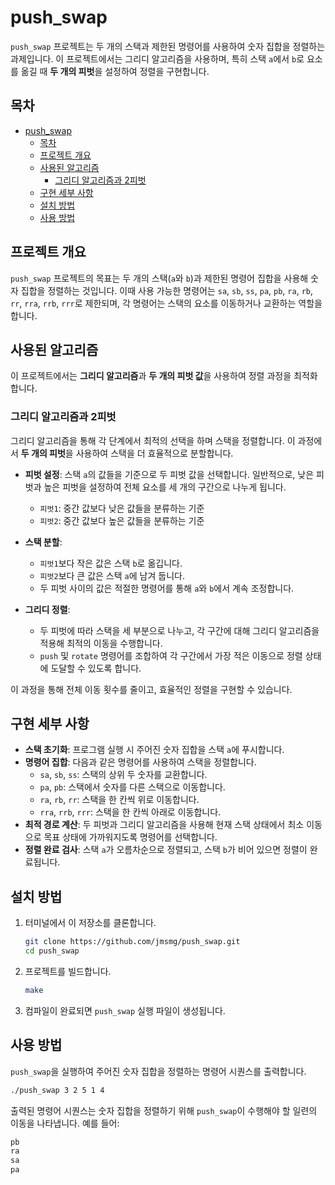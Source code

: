 
# push_swap

`push_swap` 프로젝트는 두 개의 스택과 제한된 명령어를 사용하여 숫자 집합을 정렬하는 과제입니다. 이 프로젝트에서는 그리디 알고리즘을 사용하며, 특히 스택 `a`에서 `b`로 요소를 옮길 때 **두 개의 피벗**을 설정하여  정렬을 구현합니다.

## 목차
- [push\_swap](#push_swap)
	- [목차](#목차)
	- [프로젝트 개요](#프로젝트-개요)
	- [사용된 알고리즘](#사용된-알고리즘)
		- [그리디 알고리즘과 2피벗](#그리디-알고리즘과-2피벗)
	- [구현 세부 사항](#구현-세부-사항)
	- [설치 방법](#설치-방법)
	- [사용 방법](#사용-방법)

## 프로젝트 개요

`push_swap` 프로젝트의 목표는 두 개의 스택(`a`와 `b`)과 제한된 명령어 집합을 사용해 숫자 집합을 정렬하는 것입니다. 이때 사용 가능한 명령어는 `sa`, `sb`, `ss`, `pa`, `pb`, `ra`, `rb`, `rr`, `rra`, `rrb`, `rrr`로 제한되며, 각 명령어는 스택의 요소를 이동하거나 교환하는 역할을 합니다.

## 사용된 알고리즘

이 프로젝트에서는 **그리디 알고리즘**과 **두 개의 피벗 값**을 사용하여 정렬 과정을 최적화합니다.

### 그리디 알고리즘과 2피벗

그리디 알고리즘을 통해 각 단계에서 최적의 선택을 하며 스택을 정렬합니다. 이 과정에서 **두 개의 피벗**을 사용하여 스택을 더 효율적으로 분할합니다.

- **피벗 설정**: 스택 `a`의 값들을 기준으로 두 피벗 값을 선택합니다. 일반적으로, 낮은 피벗과 높은 피벗을 설정하여 전체 요소를 세 개의 구간으로 나누게 됩니다.
  - `피벗1`: 중간 값보다 낮은 값들을 분류하는 기준
  - `피벗2`: 중간 값보다 높은 값들을 분류하는 기준

- **스택 분할**:
  - `피벗1`보다 작은 값은 스택 `b`로 옮깁니다.
  - `피벗2`보다 큰 값은 스택 `a`에 남겨 둡니다.
  - 두 피벗 사이의 값은 적절한 명령어를 통해 `a`와 `b`에서 계속 조정합니다.

- **그리디 정렬**:
  - 두 피벗에 따라 스택을 세 부분으로 나누고, 각 구간에 대해 그리디 알고리즘을 적용해 최적의 이동을 수행합니다.
  - `push` 및 `rotate` 명령어를 조합하여 각 구간에서 가장 적은 이동으로 정렬 상태에 도달할 수 있도록 합니다.

이 과정을 통해 전체 이동 횟수를 줄이고, 효율적인 정렬을 구현할 수 있습니다.

## 구현 세부 사항

- **스택 초기화**: 프로그램 실행 시 주어진 숫자 집합을 스택 `a`에 푸시합니다.
- **명령어 집합**: 다음과 같은 명령어를 사용하여 스택을 정렬합니다.
  - `sa`, `sb`, `ss`: 스택의 상위 두 숫자를 교환합니다.
  - `pa`, `pb`: 스택에서 숫자를 다른 스택으로 이동합니다.
  - `ra`, `rb`, `rr`: 스택을 한 칸씩 위로 이동합니다.
  - `rra`, `rrb`, `rrr`: 스택을 한 칸씩 아래로 이동합니다.
- **최적 경로 계산**: 두 피벗과 그리디 알고리즘을 사용해 현재 스택 상태에서 최소 이동으로 목표 상태에 가까워지도록 명령어를 선택합니다.
- **정렬 완료 검사**: 스택 `a`가 오름차순으로 정렬되고, 스택 `b`가 비어 있으면 정렬이 완료됩니다.

## 설치 방법

1. 터미널에서 이 저장소를 클론합니다.
    ```bash
    git clone https://github.com/jmsmg/push_swap.git
    cd push_swap
    ```

2. 프로젝트를 빌드합니다.
    ```bash
    make
    ```

3. 컴파일이 완료되면 `push_swap` 실행 파일이 생성됩니다.

## 사용 방법

`push_swap`을 실행하여 주어진 숫자 집합을 정렬하는 명령어 시퀀스를 출력합니다.

```bash
./push_swap 3 2 5 1 4
```

출력된 명령어 시퀀스는 숫자 집합을 정렬하기 위해 `push_swap`이 수행해야 할 일련의 이동을 나타냅니다. 예를 들어:

```bash
pb
ra
sa
pa
```